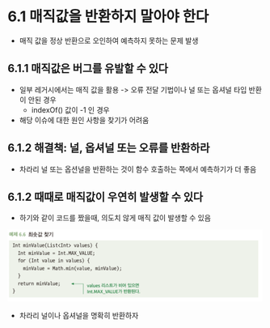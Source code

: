 # 6.1 매직값을 반환하지 말아야 한다
- 매직 값을 정상 반환으로 오인하여 예측하지 못하는 문제 발생 

## 6.1.1 매직값은 버그를 유발할 수 있다
- 일부 레거시에서는 매직 값을 활용 -> 오류 전달 기법이나 널 또는 옵셔널 타입 반환이 안된 경우
  - indexOf() 값이 -1 인 경우
- 해당 이슈에 대한 원인 사항을 찾기가 어려움

## 6.1.2 해결책: 널, 옵셔널 또는 오류를 반환하라
- 차라리 널 또는 옵션널을 반환하는 것이 함수 호출하는 쪽에서 예측하기가 더 좋음

## 6.1.2 때때로 매직값이 우연히 발생할 수 있다
- 하기와 같이 코드를 짰을때, 의도치 않게 매직 값이 발생할 수 있음 

![img.png](img.png)

- 차라리 널이나 옵셔널을 명확히 반환하자
